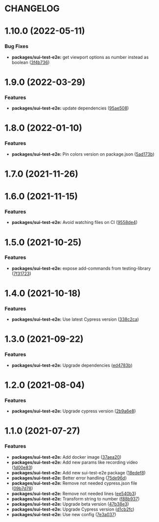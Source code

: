 # CHANGELOG

# 1.10.0 (2022-05-11)


### Bug Fixes

* **packages/sui-test-e2e:** get viewport options as number instead as boolean ([3f4b736](https://github.com/SUI-Components/sui/commit/3f4b7364addcbc549430e53e9e0873addc88f1eb))



# 1.9.0 (2022-03-29)


### Features

* **packages/sui-test-e2e:** update dependencies ([95ae508](https://github.com/SUI-Components/sui/commit/95ae508add8995e6112a79ceae3d7bb6219bb362))



# 1.8.0 (2022-01-10)


### Features

* **packages/sui-test-e2e:** Pin colors version on package.json ([5ad173b](https://github.com/SUI-Components/sui/commit/5ad173b0f2d8af4e6451554a5770b26ebb61248e))



# 1.7.0 (2021-11-26)



# 1.6.0 (2021-11-15)


### Features

* **packages/sui-test-e2e:** Avoid watching files on CI ([9558de4](https://github.com/SUI-Components/sui/commit/9558de45f2791e2d1a9090a8a8c92a6c2d1e18d4))



# 1.5.0 (2021-10-25)


### Features

* **packages/sui-test-e2e:** expose add-commands from testing-library ([7f31723](https://github.com/SUI-Components/sui/commit/7f31723311174108cb2654e40e1d6f3894162067))



# 1.4.0 (2021-10-18)


### Features

* **packages/sui-test-e2e:** Use latest Cypress version ([338c2ca](https://github.com/SUI-Components/sui/commit/338c2ca4163f93616a7c0c79a69c28b3198756c9))



# 1.3.0 (2021-09-22)


### Features

* **packages/sui-test-e2e:** Upgrade dependencies ([ed4783b](https://github.com/SUI-Components/sui/commit/ed4783bbab1696ff400f53a5240428304dd71374))



# 1.2.0 (2021-08-04)


### Features

* **packages/sui-test-e2e:** Upgrade cypress version ([2b9a6e8](https://github.com/SUI-Components/sui/commit/2b9a6e8a5f3279f788781550b2c587cc6ebbc73d))



# 1.1.0 (2021-07-27)


### Features

* **packages/sui-test-e2e:** Add docker image ([37aea20](https://github.com/SUI-Components/sui/commit/37aea20c464e5fe386f0ff8fa650f2f6b64c62c5))
* **packages/sui-test-e2e:** Add new params like recording video ([1d00e83](https://github.com/SUI-Components/sui/commit/1d00e83ca0d9a76e3e593335a9f892d38b12eb33))
* **packages/sui-test-e2e:** Add new sui-test-e2e package ([18edef8](https://github.com/SUI-Components/sui/commit/18edef865218a38d33145cab8df1413b57c46805))
* **packages/sui-test-e2e:** Better error handling ([75de96d](https://github.com/SUI-Components/sui/commit/75de96d36bea6e49935b7146bc64133cbc977f1a))
* **packages/sui-test-e2e:** Remove not needed cypress.json file ([09b7d78](https://github.com/SUI-Components/sui/commit/09b7d78b8762309a27b3a4dfbd8170a8efbc3166))
* **packages/sui-test-e2e:** Remove not needed lines ([ee540b3](https://github.com/SUI-Components/sui/commit/ee540b39ff00d4a2af530a6abaa9f194581bb340))
* **packages/sui-test-e2e:** Transform string to number ([f88b937](https://github.com/SUI-Components/sui/commit/f88b93724050a87179b76d9ea3760bab2deaa8fd))
* **packages/sui-test-e2e:** Upgrade beta version ([47b38e3](https://github.com/SUI-Components/sui/commit/47b38e3b36cae7261bd392fc832c8a67189172d6))
* **packages/sui-test-e2e:** Upgrade Cypress version ([d1cb2fc](https://github.com/SUI-Components/sui/commit/d1cb2fcb9d1cfbfda73b83db6e447b9558f2da73))
* **packages/sui-test-e2e:** Use new config ([7e3a037](https://github.com/SUI-Components/sui/commit/7e3a0379dd767cfdccb8ed898ba317db68e5e06c))



